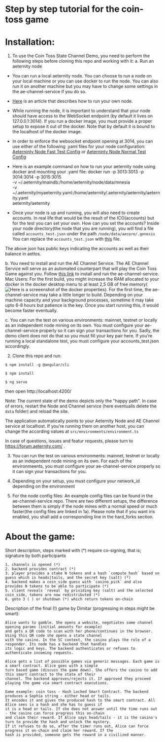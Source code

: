 # Step by step tutorial for the coin-toss game

# Installation: 

1. To use the Coin Toss State Channel Demo, you need to perform the following steps before cloning this repo and working with it:
a. Run an aeternity node
- You can run a local aeternity node. You can choose to run a node on your local machine or you can use docker to run the node. You can also run it on another machine but you may have to change some settings in the ae-channel-service if you do so.
- [Here](https://blog.aeternity.com/why-run-an-ae-node-and-how-to-do-it-8b95a685f683) is an article that describes how to run your own node.
- While running the node, it is important to understand that your node should have access to the WebSocket endpoint (by default it lives on 127.0.0.1:3014). If you run a docker image, you must provide a proper setup to expose it out of the docker. Note that by default it is bound to the localhost of the docker image.
- In order to enforce the websocket endpoint opening at 3014, you can use either of the following .yaml files for your node configuration:
[Aeterninty Node Fast Test Config](https://github.com/aeternity/ae-channel-service/blob/master/test/aeternity_node_fast_test_config.yml)
or
[Aeterninty Node Normal Test Config](https://github.com/aeternity/ae-channel-service/blob/master/test/aeternity_node_normal_test_config.yml)

- Here is an example command on how to run your aeternity node using docker and mounting your .yaml file:
docker run -p 3013:3013 -p 3014:3014 -p 3015:3015 \
    -v ~/.aeternity/maindb:/home/aeternity/node/data/mnesia \
    -v ~/.aeternity/myaeternity.yaml:/home/aeternity/.aeternity/aeternity/aeternity.yaml \
    aeternity/aeternity

- Once your node is up and running, you will also need to create accounts. In real life that would be the result of the ICO(accounts) but for the test you can set your own.
How can you set the accounts?
Inside your node directory(the node that you are running), you will find a file called `accounts_test.json` under the path  `/node/data/aecore/.genesis`
You can replace the `accounts_test.json` with [this](https://github.com/aeternity/ae-channel-service/blob/master/test/accounts_test.json) file.

The above json has public keys indicating the accounts as well as their balance in aettos.

b. You need to install and run the AE Channel Service. The AE Channel Service will serve as an automated counterpart that will play the Coin Toss Game against you. Follow [this link](https://github.com/aeternity/ae-channel-service) to install and run the ae-channel-service. Mac Users: For the first build, you might increase the RAM allocated to your docker in the docker desktop menu to at least 2,5 GB of free memory(![Here](https://github.com/gyan0890/coin-toss-game/blob/coin-toss-steps-update/src/assets/img/docker_memory.jpg?raw=true) is a screeenshot of the docker properties).
For the first time, the ae-channel-service may take a little longer to build. Depending on your machine capacity and your background processes, sometime it may take upto 6-8 hours but patience is the key. Once you start running this, it would become faster eventually.

c. You can run the test on various environments: mainnet, testnet or locally as an independent node mining on its own. You must configure your ae-channel-service properly so it can sign your transactions for you. Sadly, the demo client does not do that so you must fill your key pair here. If you’re running a local standalone test, you must configure your accounts_test.json accordingly.

2. Clone this repo and run:

```
$ npm install -g @angular/cli

$ npm install

$ ng serve
```
then open http://localhost:4200/

Note: The current state of the demo depicts only the "happy path". In case of errors, restart the Node and Channel service (here eventualls delete the `data` folder) and reload the site.

The application automatically points to your Aeternity Node and AE Channel service at localhost. If you're running them on another host, you can change the according values at `src/environments/environment.ts `

In case of questions, issues and featur requests, please turn to https://forum.aeternity.com/ .

3. You can run the test on various environments: mainnet, testnet or locally as an independent node mining on its own. For each of the environmeents, you must configure your ae-channel-service properly so it can sign your transactions for you.

4. Depending on your setup, you must configure your network_id depending on the environment

5. For the node config files:
An example config files can be found in the ae-channel-service repo. There are two different setups, the difference between them is simply if the node mines with a normal speed or much faster(the config files are linked in 1a). Please note that if you want iris enabled, you shall add a corresponding line in the hard_forks section.

# About the game:

Short description, steps marked with (*) require co-signing, that is; signature by both participants 
```
1. channels is opened (*)
2. backend provides contract (*)
3. player provides a stake N tokens and a hash `compute_hash` based on guess which is heads|tails, and the secret key (salt) (*)
4. backend makes a coin_side guess with `casino_pick` and also provides N tokens to be able to participate (*)
5. client reveals `reveal` by prividing key (salt) and the selected coin_side, tokens are now redistributed (*)
6. goto 3 ( ) or shutdown (*) which return tokens on-chain
```

Description of the final (!) game by Dimitar (progressing in steps might be smart):

```
Alice wants to gamble. She opens a website, negotiates some channel opening params (initial amounts for example) 
and gets a QR code to scan with her phone/continues in the browser. Using this QR code she opens a state channel 
with the casino. In the SC context, the casino plays the role of a responder. Its node has a backend that handles 
its logic and keys. The backend authenticates or refuses to authenticate incoming requests.

Alice gets a list of possible games via generic messages. Each game is a smart contract. Alice goes with a simple 
turn based game (discuss the game down). She offers the casino to add this smart contract to the state of their 
channel. The backend approves/rejects it. If approved they proceed playing the game via smart contract executions.

Game example: coin toss - Hash Locked Smart Contract. The backend produces a Sophia string - either head or tails. 
It encodes it and gives the produced hash to the smart contract. All Alice sees is a hash and she has to guess if 
it is a head or tails. If she does not answer until the time runs out - the casino can force progress this on-chain 
and claim their reward. If Alice says head/tails - it is the casino's turn to provide the hash and unlock the mystery. 
If it refuses to do so, after the timer runs out, Alice can force progress it on-chain and claim her reward. If the 
hash is provided, someone gets the reward in a civilized manner.
```
